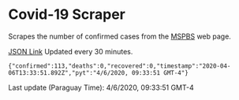# Covid-19 Scraper

Scrapes the number of confirmed cases from the [MSPBS](https://www.mspbs.gov.py/covid-19.php) web page.

[JSON Link](https://jmayalag.github.io/covid19-scrape/cases.json)
Updated every 30 minutes.
```
{"confirmed":113,"deaths":0,"recovered":0,"timestamp":"2020-04-06T13:33:51.892Z","pyt":"4/6/2020, 09:33:51 GMT-4"}
```
Last update (Paraguay Time): 4/6/2020, 09:33:51 GMT-4